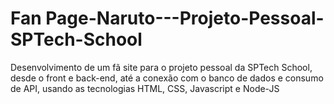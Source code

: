 # Fan Page-Naruto---Projeto-Pessoal-SPTech-School
Desenvolvimento de um fã site para o projeto pessoal da SPTech School, desde o front e back-end, até a conexão com o banco de dados e consumo de API, usando as tecnologias HTML, CSS, Javascript e Node-JS

